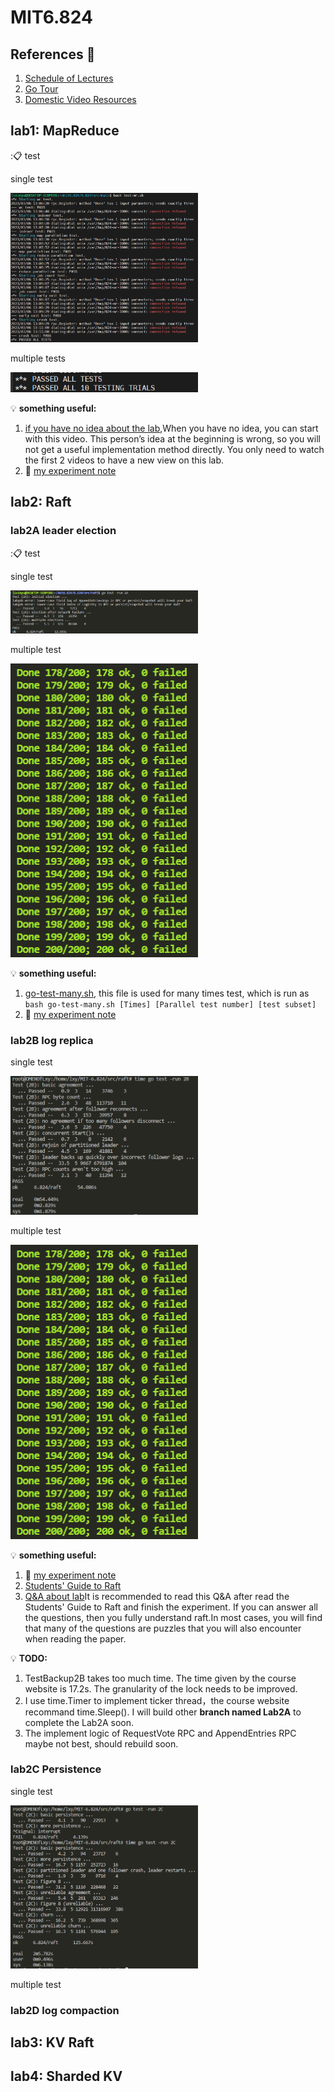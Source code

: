 # MIT6.824
## References :link:

1. [Schedule of Lectures](https://pdos.csail.mit.edu/6.824/schedule.html)
2. [Go Tour](https://go.dev/tour) 
3. [Domestic Video Resources](https://www.bilibili.com/video/BV1x7411M7Sf/?p=9&vd_source=32f55c0f732463a8c1ed4c72feae6ab6)

## lab1: MapReduce 

::clipboard: test 

single test

<img src="./image/image1.jpg" width="300px" />

multiple tests 

<img src="./image/image2.jpg" width="300px" />

:bulb: **something useful:** 

1. [if you have no idea about the lab](https://www.bilibili.com/video/BV1sr4y1g7Lx/?spm_id_from=333.788&vd_source=32f55c0f732463a8c1ed4c72feae6ab6),When you have no idea, you can start with this video. This person’s idea at the beginning is wrong, so you will not get a useful implementation method 
directly. You only need to watch the first 2 videos to have a new view on this lab.
2. :page_facing_up: [my experiment note](https://github.com/SeeYouStellar/StudyAllTheTime/tree/master/MIT6.824)

## lab2: Raft

### lab2A leader election

::clipboard: test 

single test

<img src="./image/image3.jpg" width="300px" />

multiple test

<img src="./image/image4.jpg" width="300px" />

:bulb: **something useful:** 

1. [go-test-many.sh](https://gist.github.com/jonhoo/f686cacb4b9fe716d5aa), this file is used for many times test, which is run as ```bash go-test-many.sh [Times] [Parallel test number] [test subset]```
2. :page_facing_up: [my experiment note](https://github.com/SeeYouStellar/StudyAllTheTime/tree/master/MIT6.824)
 
### lab2B log replica
single test

<img src="./image/image5.jpg" width="300px" />

multiple test

<img src="./image/image4.jpg" width="300px" />

:bulb: **something useful:** 

1. :page_facing_up: [my experiment note](https://github.com/SeeYouStellar/StudyAllTheTime/tree/master/MIT6.824)
2. [Students' Guide to Raft](https://thesquareplanet.com/blog/students-guide-to-raft/)
3. [Q&A about lab](https://thesquareplanet.com/blog/raft-qa/)It is recommended to read this Q&A after read the Students' Guide to Raft and finish the experiment. If you can answer all the questions, then you fully understand raft.In most cases, you will find that many of the questions are puzzles that you will also encounter when reading the paper.

:bulb: **TODO:**

1. TestBackup2B takes too much time. The time given by the course website is 17.2s. The granularity of the lock needs to be improved.  
2. I use time.Timer to implement ticker thread，the course website recommand time.Sleep(). I will build other **branch named Lab2A** to complete the Lab2A soon.
3. The implement logic of RequestVote RPC and AppendEntries RPC maybe not best, should rebuild soon.

### lab2C Persistence

single test

<img src="./image/image6.jpg" width="300px" />

multiple test



### lab2D log compaction


## lab3: KV Raft

## lab4: Sharded KV
